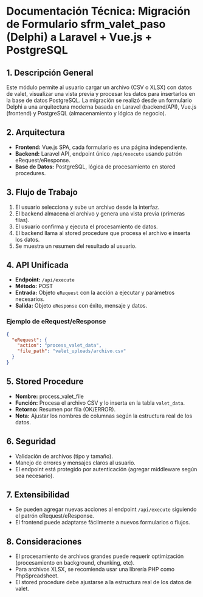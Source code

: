 # Documentación Técnica: Migración de Formulario sfrm_valet_paso (Delphi) a Laravel + Vue.js + PostgreSQL

## 1. Descripción General
Este módulo permite al usuario cargar un archivo (CSV o XLSX) con datos de valet, visualizar una vista previa y procesar los datos para insertarlos en la base de datos PostgreSQL. La migración se realizó desde un formulario Delphi a una arquitectura moderna basada en Laravel (backend/API), Vue.js (frontend) y PostgreSQL (almacenamiento y lógica de negocio).

## 2. Arquitectura
- **Frontend:** Vue.js SPA, cada formulario es una página independiente.
- **Backend:** Laravel API, endpoint único `/api/execute` usando patrón eRequest/eResponse.
- **Base de Datos:** PostgreSQL, lógica de procesamiento en stored procedures.

## 3. Flujo de Trabajo
1. El usuario selecciona y sube un archivo desde la interfaz.
2. El backend almacena el archivo y genera una vista previa (primeras filas).
3. El usuario confirma y ejecuta el procesamiento de datos.
4. El backend llama al stored procedure que procesa el archivo e inserta los datos.
5. Se muestra un resumen del resultado al usuario.

## 4. API Unificada
- **Endpoint:** `/api/execute`
- **Método:** POST
- **Entrada:** Objeto `eRequest` con la acción a ejecutar y parámetros necesarios.
- **Salida:** Objeto `eResponse` con éxito, mensaje y datos.

### Ejemplo de eRequest/eResponse
```json
{
  "eRequest": {
    "action": "process_valet_data",
    "file_path": "valet_uploads/archivo.csv"
  }
}
```

## 5. Stored Procedure
- **Nombre:** process_valet_file
- **Función:** Procesa el archivo CSV y lo inserta en la tabla `valet_data`.
- **Retorno:** Resumen por fila (OK/ERROR).
- **Nota:** Ajustar los nombres de columnas según la estructura real de los datos.

## 6. Seguridad
- Validación de archivos (tipo y tamaño).
- Manejo de errores y mensajes claros al usuario.
- El endpoint está protegido por autenticación (agregar middleware según sea necesario).

## 7. Extensibilidad
- Se pueden agregar nuevas acciones al endpoint `/api/execute` siguiendo el patrón eRequest/eResponse.
- El frontend puede adaptarse fácilmente a nuevos formularios o flujos.

## 8. Consideraciones
- El procesamiento de archivos grandes puede requerir optimización (procesamiento en background, chunking, etc).
- Para archivos XLSX, se recomienda usar una librería PHP como PhpSpreadsheet.
- El stored procedure debe ajustarse a la estructura real de los datos de valet.
